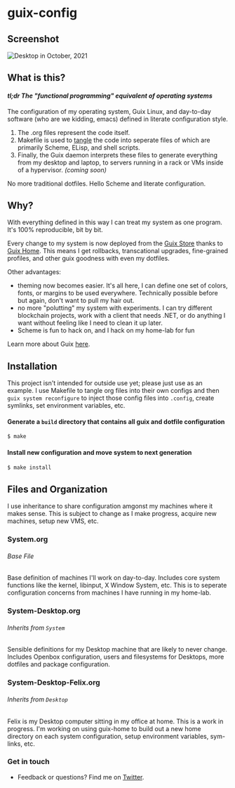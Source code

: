 # guix-config
## Screenshot

![Desktop in October, 2021](res/Desktop.png) 

## What is this?
#### _tl;dr The "functional programming" equivalent of operating systems_
The configuration of my operating system, Guix Linux, and day-to-day software (who are we kidding, emacs) defined in literate configuration style. 

1. The .org files represent the code itself. 
2. Makefile is used to [tangle](https://orgmode.org/worg/org-contrib/babel/intro.html) the code into seperate files of which are primarily Scheme, ELisp, and shell scripts.
3. Finally, the Guix daemon interprets these files to generate everything from my desktop and laptop, to servers running in a rack or VMs inside of a hypervisor. _(coming soon)_

No more traditional dotfiles. Hello Scheme and literate configuration.

## Why?
With everything defined in this way I can treat my system as one program. It's 100% reproducible, bit by bit.

Every change to my system is now deployed from the [Guix Store](https://guix.gnu.org/manual/en/html_node/The-Store.html) thanks to [Guix Home](https://guix.gnu.org/manual/devel/en/html_node/Home-Configuration.html). This means I get rollbacks, transcational upgrades, fine-grained profiles, and other guix goodness with even my dotfiles.

Other advantages: 
- theming now becomes easier. It's all here, I can define one set of colors, fonts, or margins to be used everywhere. Technically possible before but again, don't want to pull my hair out.
- no more "polutting" my system with experiments. I can try different blockchain projects, work with a client that needs .NET, or do anything I want without feeling like I need to clean it up later.
- Scheme is fun to hack on, and I hack on my home-lab for fun

Learn more about Guix [here](https://guix.gnu.org/).

## Installation
This project isn't intended for outside use yet; please just use as an example. I use Makefile to tangle org files into their own configs and then ```guix system reconfigure``` to inject those config files into ```.config```, create symlinks, set environment variables, etc. 

#### Generate a ```build``` directory that contains all guix and dotfile configuration

```sh
$ make
```

#### Install new configuration and move system to next generation
```sh
$ make install
```

## Files and Organization
I use inheritance to share configuration amgonst my machines where it makes sense. This is subject to change as I make progress, acquire new machines, setup new VMS, etc.

### System.org
###### Base File
Base definition of machines I'll work on day-to-day. Includes core system functions like the kernel, libinput, X Window System, etc. This is to seperate configuration concerns from machines I have running in my home-lab.

### System-Desktop.org
###### Inherits from `System`
Sensible definitions for my Desktop machine that are likely to never change. Includes Openbox configuration, users and filesystems for Desktops, more dotfiles and package configuration.

### System-Desktop-Felix.org
###### Inherits from `Desktop`
Felix is my Desktop computer sitting in my office at home. This is a work in progress. I'm working on using guix-home to build out a new home directory on each system configuration, setup environment variables, sym-links, etc.

### Get in touch
- Feedback or questions? Find me on [Twitter](https://twitter.com/dustinhlyons).
